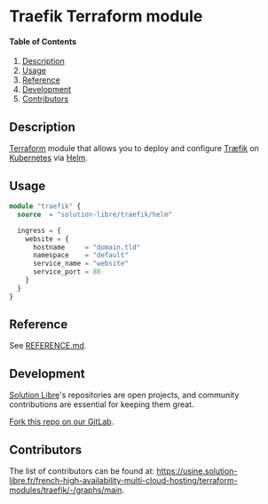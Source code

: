 # Traefik Terraform module

<!-- markdownlint-disable-next-line MD001 -->
#### Table of Contents

1. [Description](#description)
2. [Usage](#usage)
3. [Reference](#reference)
4. [Development](#development)
5. [Contributors](#contributors)

## Description

[Terraform](https://www.terraform.io/) module that allows you to deploy and configure [Træfik](https://traefik.io/traefik/)
on [Kubernetes](https://kubernetes.io/) via [Helm](https://helm.sh/).

## Usage

```terraform
module "traefik" {
  source  = "solution-libre/traefik/helm"

  ingress = {
    website = {
      hostname     = "domain.tld"
      namespace    = "default"
      service_name = "website"
      service_port = 80
    }
  }
}
```

## Reference

See [REFERENCE.md](./REFERENCE.md).

## Development

[Solution Libre](https://www.solution-libre.fr)'s repositories are open projects,
and community contributions are essential for keeping them great.

[Fork this repo on our GitLab](https://usine.solution-libre.fr/french-high-availability-multi-cloud-hosting/terraform-modules/traefik/-/forks/new).

## Contributors

The list of contributors can be found at: <https://usine.solution-libre.fr/french-high-availability-multi-cloud-hosting/terraform-modules/traefik/-/graphs/main>.
